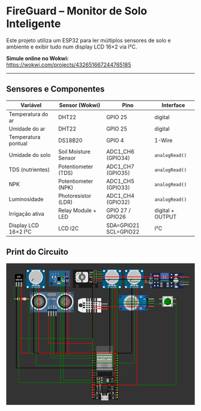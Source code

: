 # FireGuard – Monitor de Solo Inteligente

Este projeto utiliza um ESP32 para ler múltiplos sensores de solo e ambiente e exibir tudo num display LCD 16×2 via I²C.

**Simule online no Wokwi:**  
https://wokwi.com/projects/432651667244765185

---

## Sensores e Componentes

| Variável                   | Sensor (Wokwi)               | Pino             | Interface             |
|----------------------------|------------------------------|------------------|-----------------------|
| Temperatura do ar          | DHT22                        | GPIO 25          | digital               |
| Umidade do ar              | DHT22                        | GPIO 25          | digital               |
| Temperatura pontual        | DS18B20                      | GPIO 4           | 1-Wire                |
| Umidade do solo            | Soil Moisture Sensor        | ADC1_CH6 (GPIO34)| `analogRead()`        |
| TDS (nutrientes)           | Potentiometer (TDS)          | ADC1_CH7 (GPIO35)| `analogRead()`        |
| NPK                        | Potentiometer (NPK)          | ADC1_CH5 (GPIO33)| `analogRead()`        |
| Luminosidade               | Photoresistor (LDR)          | ADC1_CH4 (GPIO32)| `analogRead()`        |
| Irrigação ativa            | Relay Module + LED           | GPIO 27 / GPIO26 | digital + OUTPUT      |
| Display LCD 16×2 I²C       | LCD I2C                      | SDA=GPIO21<br>SCL=GPIO22 | I²C    |

## Print do Circuito

![Print do Circuito](circuito.png)
